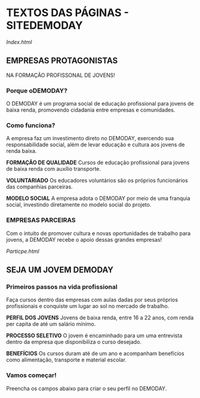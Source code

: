 # TEXTOS DAS PÁGINAS - SITEDEMODAY


_Index.html_
## EMPRESAS PROTAGONISTAS 
NA FORMAÇÃO PROFISSONAL DE JOVENS!

### Porque oDEMODAY?
O DEMODAY é um programa social de educação profissional para jovens de baixa renda, promovendo cidadania entre empresas e comunidades. 

### Como funciona?
A empresa faz um investimento direto no DEMODAY, exercendo sua responsabilidade social, além de levar educação e cultura aos jovens de renda baixa.

**FORMAÇÃO DE QUALIDADE**
Cursos de educação profissional para jovens de baixa renda com auxílio transporte.

**VOLUNTARIADO**
Os educadores voluntários são os próprios funcionários das companhias parceiras.

**MODELO SOCIAL**
A empresa adota o DEMODAY por meio de uma franquia social, investindo diretamente no modelo social do projeto.

### EMPRESAS PARCEIRAS
Com o intuito de promover cultura e novas oportunidades de trabalho para jovens, a DEMODAY recebe o apoio dessas grandes empresas! 




_Particpe.html_
## SEJA UM JOVEM DEMODAY

### Primeiros passos na vida profissional
Faça cursos dentro das empresas com aulas dadas por seus próprios profissionais e conquiste um lugar ao sol no mercado de trabalho.

**PERFIL DOS JOVENS**
Jovens de baixa renda, entre 16 a 22 anos, com renda per capita de até um salário mínimo.

**PROCESSO SELETIVO**
O jovem é encaminhado para um uma entrevista dentro da empresa que disponibiliza o curso desejado.

**BENEFÍCIOS**
Os cursos duram até de um ano e acompanham benefícios como alimentação, transporte e material escolar.

### Vamos começar!

Preencha os campos abaixo para criar o seu perfil no DEMODAY.
